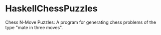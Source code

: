 # HaskellChessPuzzles
Chess N-Move Puzzles: A program for generating chess problems of the type "mate in three moves".
